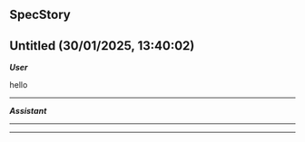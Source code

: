 ## SpecStory

## Untitled (30/01/2025, 13:40:02)

_**User**_

hello 

---

_**Assistant**_



---



---

